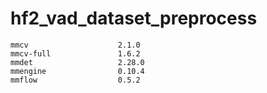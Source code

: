 # hf2_vad_dataset_preprocess
```
mmcv                    2.1.0
mmcv-full               1.6.2
mmdet                   2.28.0
mmengine                0.10.4
mmflow                  0.5.2
```
